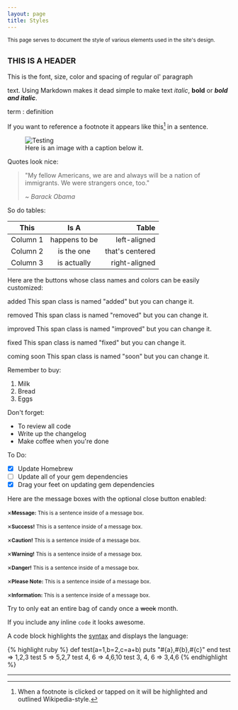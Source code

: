 ```yaml
---
layout: page
title: Styles
---
```


<p class="message">
  <small>This page serves to document the style of various elements used in the site's design.</small>
</p>

## <small>THIS IS A HEADER</small>

This is the font, size, color and spacing of regular ol' paragraph <p> text. Using Markdown makes it dead simple
to make text *italic*, **bold** or **_bold and italic_**.

term
: definition

If you want to reference a footnote it appears like this[^1] in a sentence.

<figure>
  <img src="/assets/favicon.ico" alt="Testing">
  <figcaption>Here is an image with a caption below it.</figcaption>
</figure>

Quotes look nice:

>"My fellow Americans, we are and always will be a nation of immigrants. We were strangers once, too."
>
><cite>~ Barack Obama</cite>

So do tables:

| This          | Is A          | Table |
| ------------- |:-------------:| -----:|
| Column 1      | happens to be | left-aligned |
| Column 2      | is the one    |  that's centered |
| Column 3      | is actually    |    right-aligned |

Here are the buttons whose class names and colors can be easily customized:

<span class="added">added</span> This span class is named "added" but you can change it.

<span class="removed">removed</span> This span class is named "removed" but you can change it.

<span class="improved">improved</span> This span class is named "improved" but you can change it.

<span class="fixed">fixed</span> This span class is named "fixed" but you can change it.

<span class="soon">coming soon</span> This span class is named "soon" but you can change it.


Remember to buy:
1. Milk
2. Bread
3. Eggs

Don't forget:
- To review all code
- Write up the changelog
- Make coffee when you're done

To Do:
- [x] Update Homebrew
- [ ] Update all of your gem dependencies
- [x] Drag your feet on updating gem dependencies 

Here are the message boxes with the optional close button enabled:

<p class="message"><span class="closebtn" onclick="this.parentElement.style.display='none';">&times;</span><small><b>Message:</b> This is a sentence inside of a message box.</small></p>
<p class="green"><span class="closebtn" onclick="this.parentElement.style.display='none';">&times;</span><small><b>Success!</b> This is a sentence inside of a message box.</small></p>
<p class="yellow"><span class="closebtn" onclick="this.parentElement.style.display='none';">&times;</span><small><b>Caution!</b> This is a sentence inside of a message box.</small></p>
<p class="orange"><span class="closebtn" onclick="this.parentElement.style.display='none';">&times;</span><small><b>Warning!</b> This is a sentence inside of a message box.</small></p>
<p class="red"><span class="closebtn" onclick="this.parentElement.style.display='none';">&times;</span><small><b>Danger!</b> This is a sentence inside of a message box.</small></p>
<p class="purple"><span class="closebtn" onclick="this.parentElement.style.display='none';">&times;</span><small><b>Please Note:</b> This is a sentence inside of a message box.</small></p>
<p class="blue"><span class="closebtn" onclick="this.parentElement.style.display='none';">&times;</span><small><b>Information:</b> This is a sentence inside of a message box.</small></p>

Try to only eat an entire bag of candy once a ~~week~~ month.

If you include any inline `code` it looks awesome.

A code block highlights the [syntax](https://en.wikipedia.org/wiki/Syntax_(programming_languages)) and displays the language:

{% highlight ruby %}
def test(a=1,b=2,c=a+b)
  puts "#{a},#{b},#{c}"
end
test        =>  1,2,3
test 5      =>  5,2,7
test 4, 6   =>  4,6,10
test 3, 4, 6   =>  3,4,6
{% endhighlight %}

 

***

[^1]: When a footnote is clicked or tapped on it will be highlighted and outlined Wikipedia-style.